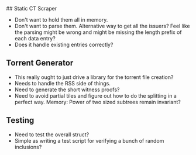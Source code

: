 
## Static CT Scraper

* Don't want to hold them all in memory.
* Don't want to parse them. Alternative way to get all the issuers? Feel like the parsing might be wrong and might be missing the length prefix of each data entry?
* Does it handle existing entries correctly?

## Torrent Generator

* This really ought to just drive a library for the torrent file creation?
* Needs to handle the RSS side of things.
* Need to generate the short witness proofs?
* Need to avoid partial tiles and figure out how to do the splitting in a perfect way. Memory: Power of two sized subtrees remain invariant?

## Testing

* Need to test the overall struct?
* Simple as writing a test script for verifying a bunch of random inclusions?